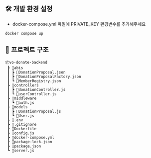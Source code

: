 ## 🛠 개발 환경 설정
- docker-compose.yml 파일에 PRIVATE_KEY 환경변수를 추가해주세요
```
docker compose up
```

## 📁 프로젝트 구조
```
📦vo-donate-backend
 ┣ 📂abis
 ┃ ┣ 📜DonationProposal.json
 ┃ ┣ 📜DonationProposalFactory.json
 ┃ ┗ 📜MemberRegistry.json
 ┣ 📂controllers
 ┃ ┣ 📜donationController.js
 ┃ ┗ 📜userController.js
 ┣ 📂middleware
 ┃ ┗ 📜auth.js
 ┣ 📂models
 ┃ ┣ 📜DonationProposal.js
 ┃ ┗ 📜User.js
 ┣ 📜.env
 ┣ 📜.gitignore
 ┣ 📜Dockerfile
 ┣ 📜config.js
 ┣ 📜docker-compose.yml
 ┣ 📜package-lock.json
 ┣ 📜package.json
 ┗ 📜server.js
```
